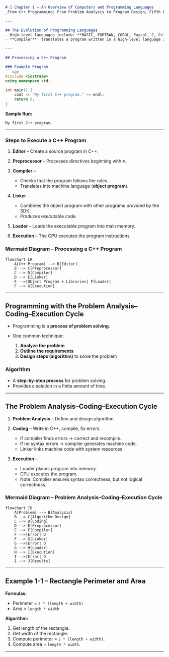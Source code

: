 
````markdown
# 📘 Chapter 1 – An Overview of Computers and Programming Languages  
_From C++ Programming: From Problem Analysis to Program Design, Fifth Edition_

---

## The Evolution of Programming Languages
- High-level languages include: **BASIC, FORTRAN, COBOL, Pascal, C, C++, C#, Java**.  
- **Compiler**: translates a program written in a high-level language into machine language.  

---

## Processing a C++ Program

### Example Program
```cpp
#include <iostream>
using namespace std;

int main() {
    cout << "My first C++ program." << endl;
    return 0;
}
````

**Sample Run:**

```
My first C++ program.
```

---

### Steps to Execute a C++ Program

1. **Editor** – Create a source program in C++.
2. **Preprocessor** – Processes directives beginning with `#`.
3. **Compiler** –

   * Checks that the program follows the rules.
   * Translates into machine language (**object program**).
4. **Linker** –

   * Combines the object program with other programs provided by the SDK.
   * Produces executable code.
5. **Loader** – Loads the executable program into main memory.
6. **Execution** – The CPU executes the program instructions.

### Mermaid Diagram – Processing a C++ Program

```mermaid
flowchart LR
    A[C++ Program] --> B[Editor]
    B --> C[Preprocessor]
    C --> D[Compiler]
    D --> E[Linker]
    E -->|Object Program + Libraries| F[Loader]
    F --> G[Execution]
```

---

## Programming with the Problem Analysis–Coding–Execution Cycle

* Programming is a **process of problem solving**.
* One common technique:

  1. **Analyze the problem**
  2. **Outline the requirements**
  3. **Design steps (algorithm)** to solve the problem

### Algorithm

* A **step-by-step process** for problem solving.
* Provides a solution in a finite amount of time.

---

## The Problem Analysis–Coding–Execution Cycle

1. **Problem Analysis** – Define and design algorithm.
2. **Coding** – Write in C++, compile, fix errors.

   * If compiler finds errors → correct and recompile.
   * If no syntax errors → compiler generates machine code.
   * Linker links machine code with system resources.
3. **Execution** –

   * Loader places program into memory.
   * CPU executes the program.
   * Note: Compiler ensures syntax correctness, but not logical correctness.

### Mermaid Diagram – Problem Analysis–Coding–Execution Cycle

```mermaid
flowchart TD
    A[Problem] --> B[Analysis]
    B --> C[Algorithm Design]
    C --> D[Coding]
    D --> E[Preprocessor]
    E --> F[Compiler]
    F -->|Error| D
    F --> G[Linker]
    G -->|Error| D
    G --> H[Loader]
    H --> I[Execution]
    I -->|Error| D
    I --> J[Results]

```

---

## Example 1-1 – Rectangle Perimeter and Area

**Formulas:**

* Perimeter = `2 * (length + width)`
* Area = `length * width`

**Algorithm:**

1. Get length of the rectangle.
2. Get width of the rectangle.
3. Compute perimeter = `2 * (length + width)`.
4. Compute area = `length * width`.

---

```


```
